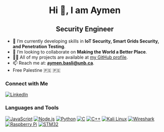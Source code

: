 <h1 align="center">Hi 👋, I am Aymen</h1>
<h2 align="center">Security Engineer</h2>

- 🌱 I’m currently developing skills in **IoT Security, Smart Grids Security, and Penetration Testing**.
- 👯 I’m looking to collaborate on **Making the World a Better Place**.
- 👨‍💻 All of my projects are available at [my GitHub profile](https://github.com/aymen99tn/aymen99tn).
- 📫 Reach me at: **aymen.basli@unb.ca**.
- Free Palestine 🇵🇸 🇵🇸

### Connect with Me
[![LinkedIn](https://img.shields.io/badge/LinkedIn-aymen--basly-blue?style=flat&logo=linkedin)](https://www.linkedin.com/in/aymen-basly/)

### Languages and Tools
[![JavaScript](https://img.shields.io/badge/JavaScript-F7DF1E?style=flat&logo=javascript&logoColor=black)](https://www.javascript.com/)
[![Node.js](https://img.shields.io/badge/Node.js-339933?style=flat&logo=node.js&logoColor=white)](https://nodejs.org/en)
[![Python](https://img.shields.io/badge/Python-3776AB?style=flat&logo=python&logoColor=white)](https://www.python.org/)
[![C](https://img.shields.io/badge/C-A8B9CC?style=flat&logo=c&logoColor=white)](https://www.programiz.com/c-programming)
[![C++](https://img.shields.io/badge/C++-00599C?style=flat&logo=c%2B%2B&logoColor=white)](https://www.programiz.com/cpp-programming)
[![Kali Linux](https://img.shields.io/badge/Kali_Linux-557C94?style=flat&logo=kalilinux&logoColor=white)](https://www.kali.org/)
[![Wireshark](https://img.shields.io/badge/Wireshark-1679A7?style=flat&logo=wireshark&logoColor=white)](https://www.wireshark.org/)
[![Raspberry Pi](https://img.shields.io/badge/Raspberry_Pi-A22846?style=flat&logo=raspberry-pi&logoColor=white)](https://www.raspberrypi.com/)
[![STM32](https://img.shields.io/badge/STM32-03234B?style=flat&logo=stmicroelectronics&logoColor=white)](https://www.st.com/en/microcontrollers-microprocessors/stm32-32-bit-arm-cortex-mcus.html)

